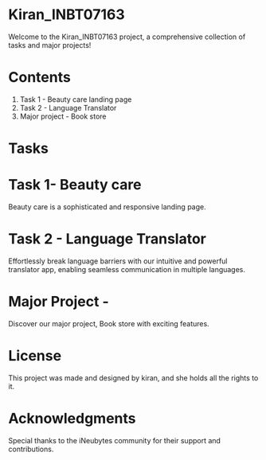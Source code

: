 # Kiran_INBT07163

Welcome to the Kiran_INBT07163 project, a comprehensive collection of tasks and major projects!
# Contents
1. Task 1 - Beauty care landing page
2. Task 2 - Language Translator
3. Major project - Book store
   
# Tasks

# Task 1- Beauty care
Beauty care is a sophisticated and responsive landing page. 

# Task 2 - Language Translator
Effortlessly break language barriers with our intuitive and powerful translator app, enabling seamless communication in multiple languages.

# Major Project -
Discover our major project, Book store with exciting features.

# License
This project was made and designed by kiran, and she holds all the rights to it.

# Acknowledgments
Special thanks to the iNeubytes community for their support and contributions.



